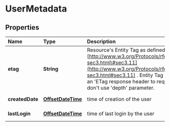 # UserMetadata

## Properties

| Name | Type | Description | Notes |
| :--- | :--- | :--- | :--- |
| **etag** | **String** | Resource's Entity Tag as defined in [http://www.w3.org/Protocols/rfc2616/rfc2616-sec3.html\#sec3.11](http://www.w3.org/Protocols/rfc2616/rfc2616-sec3.html#sec3.11) . Entity Tag is also added as an 'ETag response header to requests which don't use 'depth' parameter. | \[optional\] \[readonly\] |
| **createdDate** | [**OffsetDateTime**](https://github.com/ionos-cloud/sdk-java/tree/8f2023b15d2a11cc163b3abd7b642806c3db5f2c/docs/OffsetDateTime.md) | time of creation of the user | \[optional\] \[readonly\] |
| **lastLogin** | [**OffsetDateTime**](https://github.com/ionos-cloud/sdk-java/tree/8f2023b15d2a11cc163b3abd7b642806c3db5f2c/docs/OffsetDateTime.md) | time of last login by the user | \[optional\] \[readonly\] |

